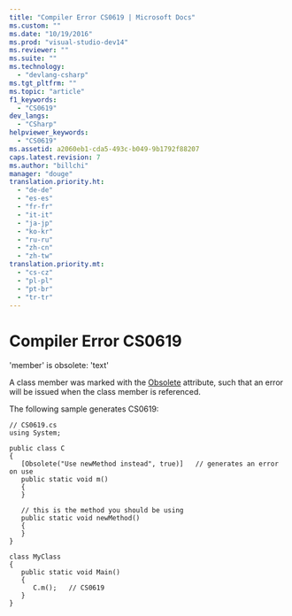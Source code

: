 ```yaml
---
title: "Compiler Error CS0619 | Microsoft Docs"
ms.custom: ""
ms.date: "10/19/2016"
ms.prod: "visual-studio-dev14"
ms.reviewer: ""
ms.suite: ""
ms.technology: 
  - "devlang-csharp"
ms.tgt_pltfrm: ""
ms.topic: "article"
f1_keywords: 
  - "CS0619"
dev_langs: 
  - "CSharp"
helpviewer_keywords: 
  - "CS0619"
ms.assetid: a2060eb1-cda5-493c-b049-9b1792f88207
caps.latest.revision: 7
ms.author: "billchi"
manager: "douge"
translation.priority.ht: 
  - "de-de"
  - "es-es"
  - "fr-fr"
  - "it-it"
  - "ja-jp"
  - "ko-kr"
  - "ru-ru"
  - "zh-cn"
  - "zh-tw"
translation.priority.mt: 
  - "cs-cz"
  - "pl-pl"
  - "pt-br"
  - "tr-tr"
---
```

# Compiler Error CS0619
'member' is obsolete: 'text'  
  
 A class member was marked with the [Obsolete](http://msdn.microsoft.com/en-us/05e99cd0-bda6-4f79-a890-1ca093b4b488) attribute, such that an error will be issued when the class member is referenced.  
  
 The following sample generates CS0619:  
  
```  
// CS0619.cs  
using System;  
  
public class C  
{  
   [Obsolete("Use newMethod instead", true)]   // generates an error on use  
   public static void m()  
   {  
   }  
  
   // this is the method you should be using  
   public static void newMethod()  
   {  
   }  
}  
  
class MyClass  
{  
   public static void Main()  
   {  
      C.m();   // CS0619  
   }  
}  
```